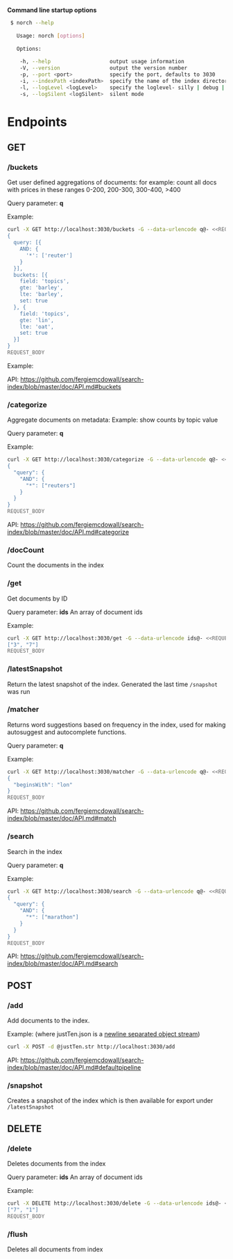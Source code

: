**Command line startup options**

```bash
 $ norch --help
 
   Usage: norch [options]
 
   Options:
 
    -h, --help                   output usage information
    -V, --version                output the version number
    -p, --port <port>            specify the port, defaults to 3030
    -i, --indexPath <indexPath>  specify the name of the index directory, defaults to norch-index
    -l, --logLevel <logLevel>    specify the loglevel- silly | debug | verbose | info | warn | error
    -s, --logSilent <logSilent>  silent mode
 ```

# Endpoints

## GET

### /buckets

Get user defined aggregations of documents: for example: count all
docs with prices in these ranges 0-200, 200-300, 300-400, >400

Query parameter: **q**

Example:

```bash
curl -X GET http://localhost:3030/buckets -G --data-urlencode q@- <<REQUEST_BODY
{
  query: [{
    AND: {
      '*': ['reuter']
    }
  }],
  buckets: [{
    field: 'topics',
    gte: 'barley',
    lte: 'barley',
    set: true
  }, {
    field: 'topics',
    gte: 'lin',
    lte: 'oat',
    set: true
  }]
}
REQUEST_BODY
```

Example: 

API: https://github.com/fergiemcdowall/search-index/blob/master/doc/API.md#buckets 

### /categorize

Aggregate documents on metadata: Example: show counts by topic value

Query parameter: **q**

Example:

```bash
curl -X GET http://localhost:3030/categorize -G --data-urlencode q@- <<REQUEST_BODY
{
  "query": {
    "AND": {
      "*": ["reuters"]
    }
  }
}
REQUEST_BODY
```

API: https://github.com/fergiemcdowall/search-index/blob/master/doc/API.md#categorize

### /docCount

Count the documents in the index

### /get

Get documents by ID

Query parameter: **ids** An array of document ids

Example:

```bash
curl -X GET http://localhost:3030/get -G --data-urlencode ids@- <<REQUEST_BODY
["3", "7"]
REQUEST_BODY
```

### /latestSnapshot

Return the latest snapshot of the index. Generated the last time
`/snapshot` was run

### /matcher

Returns word suggestions based on frequency in the index, used for
making autosuggest and autocomplete functions.

Query parameter: **q**

Example:

```bash
curl -X GET http://localhost:3030/matcher -G --data-urlencode q@- <<REQUEST_BODY
{
  "beginsWith": "lon"
}
REQUEST_BODY
```

API: https://github.com/fergiemcdowall/search-index/blob/master/doc/API.md#match

### /search

Search in the index

Query parameter: **q**

Example:

```bash
curl -X GET http://localhost:3030/search -G --data-urlencode q@- <<REQUEST_BODY
{
  "query": {
    "AND": {
      "*": ["marathon"]
    }
  }
}
REQUEST_BODY
```

API: https://github.com/fergiemcdowall/search-index/blob/master/doc/API.md#search


## POST

### /add

Add documents to the index.

Example: (where justTen.json is a [newline separated object stream](https://github.com/fergiemcdowall/reuters-21578-json/blob/master/data/fullFileStream/justTen.str))

```bash
curl -X POST -d @justTen.str http://localhost:3030/add
```

API: https://github.com/fergiemcdowall/search-index/blob/master/doc/API.md#defaultpipeline

### /snapshot

Creates a snapshot of the index which is then available for export
under `/latestSnapshot`


## DELETE

### /delete

Deletes documents from the index

Query parameter: **ids** An array of document ids

Example:

```bash
curl -X DELETE http://localhost:3030/delete -G --data-urlencode ids@- <<REQUEST_BODY
["7", "1"]      
REQUEST_BODY
```

### /flush

Deletes all documents from index
